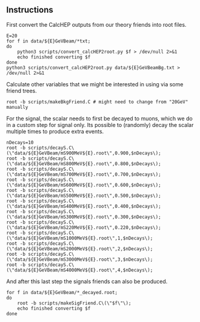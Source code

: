 ## Instructions

First convert the CalcHEP outputs from our theory friends into root files.

```
E=20
for f in data/${E}GeVBeam/*txt;
do
    python3 scripts/convert_calcHEP2root.py $f > /dev/null 2>&1
    echo finished converting $f
done
python3 scripts/convert_calcHEP2root.py data/${E}GeVBeamBg.txt > /dev/null 2>&1

```

Calculate other variables that we might be interested in using via some friend trees.

```
root -b scripts/makeBkgFriend.C # might need to change from "20GeV" manually
```

For the signal, the scalar needs to first be decayed to muons, which we do in a custom step for signal only.
Its possible to (randomly) decay the scalar multiple times to produce extra events.

```
nDecays=10
root -b scripts/decayS.C\(\"data/${E}GeVBeam/mS900MeV${E}.root\",0.900,$nDecays\);
root -b scripts/decayS.C\(\"data/${E}GeVBeam/mS800MeV${E}.root\",0.800,$nDecays\);
root -b scripts/decayS.C\(\"data/${E}GeVBeam/mS700MeV${E}.root\",0.700,$nDecays\);
root -b scripts/decayS.C\(\"data/${E}GeVBeam/mS600MeV${E}.root\",0.600,$nDecays\);
root -b scripts/decayS.C\(\"data/${E}GeVBeam/mS500MeV${E}.root\",0.500,$nDecays\);
root -b scripts/decayS.C\(\"data/${E}GeVBeam/mS400MeV${E}.root\",0.400,$nDecays\);
root -b scripts/decayS.C\(\"data/${E}GeVBeam/mS300MeV${E}.root\",0.300,$nDecays\);
root -b scripts/decayS.C\(\"data/${E}GeVBeam/mS220MeV${E}.root\",0.220,$nDecays\);
root -b scripts/decayS.C\(\"data/${E}GeVBeam/mS1000MeV${E}.root\",1,$nDecays\);
root -b scripts/decayS.C\(\"data/${E}GeVBeam/mS2000MeV${E}.root\",2,$nDecays\);
root -b scripts/decayS.C\(\"data/${E}GeVBeam/mS3000MeV${E}.root\",3,$nDecays\);
root -b scripts/decayS.C\(\"data/${E}GeVBeam/mS4000MeV${E}.root\",4,$nDecays\);
```

And after this last step the signals friends can also be produced.

```
for f in data/${E}GeVBeam/*_decayed.root;
do
    root -b scripts/makeSigFriend.C\(\"$f\"\);
    echo finished converting $f
done
```
